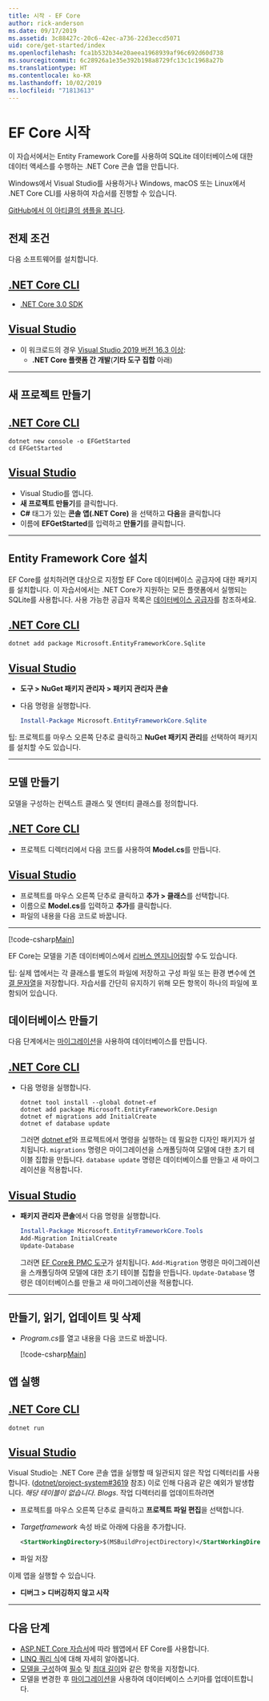 ```yaml
---
title: 시작 - EF Core
author: rick-anderson
ms.date: 09/17/2019
ms.assetid: 3c88427c-20c6-42ec-a736-22d3eccd5071
uid: core/get-started/index
ms.openlocfilehash: fca1b532b34e20aeea1968939af96c692d60d738
ms.sourcegitcommit: 6c28926a1e35e392b198a8729fc13c1c1968a27b
ms.translationtype: HT
ms.contentlocale: ko-KR
ms.lasthandoff: 10/02/2019
ms.locfileid: "71813613"
---
```

# <a name="getting-started-with-ef-core"></a>EF Core 시작

이 자습서에서는 Entity Framework Core를 사용하여 SQLite 데이터베이스에 대한 데이터 액세스를 수행하는 .NET Core 콘솔 앱을 만듭니다.

Windows에서 Visual Studio를 사용하거나 Windows, macOS 또는 Linux에서 .NET Core CLI를 사용하여 자습서를 진행할 수 있습니다.

[GitHub에서 이 아티클의 샘플을 봅니다](https://github.com/aspnet/EntityFramework.Docs/tree/master/samples/core/GetStarted).

## <a name="prerequisites"></a>전제 조건

다음 소프트웨어를 설치합니다.

## <a name="net-core-clitabnetcore-cli"></a>[.NET Core CLI](#tab/netcore-cli)

* [.NET Core 3.0 SDK](https://www.microsoft.com/net/download/core)

## <a name="visual-studiotabvisual-studio"></a>[Visual Studio](#tab/visual-studio)

* 이 워크로드의 경우 [Visual Studio 2019 버전 16.3 이상](https://www.visualstudio.com/downloads/):
  * **.NET Core 플랫폼 간 개발**(**기타 도구 집합** 아래)

---

## <a name="create-a-new-project"></a>새 프로젝트 만들기

## <a name="net-core-clitabnetcore-cli"></a>[.NET Core CLI](#tab/netcore-cli)

``` Console
dotnet new console -o EFGetStarted
cd EFGetStarted
```

## <a name="visual-studiotabvisual-studio"></a>[Visual Studio](#tab/visual-studio)

* Visual Studio를 엽니다.
* **새 프로젝트 만들기**를 클릭합니다.
* **C#** 태그가 있는 **콘솔 앱(.NET Core)** 을 선택하고 **다음**을 클릭합니다
* 이름에 **EFGetStarted**를 입력하고 **만들기**를 클릭합니다.

---

## <a name="install-entity-framework-core"></a>Entity Framework Core 설치

EF Core를 설치하려면 대상으로 지정할 EF Core 데이터베이스 공급자에 대한 패키지를 설치합니다. 이 자습서에서는 .NET Core가 지원하는 모든 플랫폼에서 실행되는 SQLite를 사용합니다. 사용 가능한 공급자 목록은 [데이터베이스 공급자](../providers/index.md)를 참조하세요.

## <a name="net-core-clitabnetcore-cli"></a>[.NET Core CLI](#tab/netcore-cli)

``` Console
dotnet add package Microsoft.EntityFrameworkCore.Sqlite
```

## <a name="visual-studiotabvisual-studio"></a>[Visual Studio](#tab/visual-studio)

* **도구 > NuGet 패키지 관리자 > 패키지 관리자 콘솔**
* 다음 명령을 실행합니다.

  ``` PowerShell
  Install-Package Microsoft.EntityFrameworkCore.Sqlite
  ```

팁: 프로젝트를 마우스 오른쪽 단추로 클릭하고 **NuGet 패키지 관리**를 선택하여 패키지를 설치할 수도 있습니다.

---

## <a name="create-the-model"></a>모델 만들기

모델을 구성하는 컨텍스트 클래스 및 엔터티 클래스를 정의합니다.

## <a name="net-core-clitabnetcore-cli"></a>[.NET Core CLI](#tab/netcore-cli)

* 프로젝트 디렉터리에서 다음 코드를 사용하여 **Model.cs**를 만듭니다.

## <a name="visual-studiotabvisual-studio"></a>[Visual Studio](#tab/visual-studio)

* 프로젝트를 마우스 오른쪽 단추로 클릭하고 **추가 > 클래스**를 선택합니다.
* 이름으로 **Model.cs**를 입력하고 **추가**를 클릭합니다.
* 파일의 내용을 다음 코드로 바꿉니다.

---

[!code-csharp[Main](../../../samples/core/GetStarted/Model.cs)]

EF Core는 모델을 기존 데이터베이스에서 [리버스 엔지니어링](../managing-schemas/scaffolding.md)할 수도 있습니다.

팁: 실제 앱에서는 각 클래스를 별도의 파일에 저장하고 구성 파일 또는 환경 변수에 [연결 문자열](../miscellaneous/connection-strings.md)을 저장합니다. 자습서를 간단히 유지하기 위해 모든 항목이 하나의 파일에 포함되어 있습니다.

## <a name="create-the-database"></a>데이터베이스 만들기

다음 단계에서는 [마이그레이션](xref:core/managing-schemas/migrations/index)을 사용하여 데이터베이스를 만듭니다.

## <a name="net-core-clitabnetcore-cli"></a>[.NET Core CLI](#tab/netcore-cli)

* 다음 명령을 실행합니다.

  ``` Console
  dotnet tool install --global dotnet-ef
  dotnet add package Microsoft.EntityFrameworkCore.Design
  dotnet ef migrations add InitialCreate
  dotnet ef database update
  ```

  그러면 [dotnet ef](../miscellaneous/cli/dotnet.md)와 프로젝트에서 명령을 실행하는 데 필요한 디자인 패키지가 설치됩니다. `migrations` 명령은 마이그레이션을 스캐폴딩하여 모델에 대한 초기 테이블 집합을 만듭니다. `database update` 명령은 데이터베이스를 만들고 새 마이그레이션을 적용합니다.

## <a name="visual-studiotabvisual-studio"></a>[Visual Studio](#tab/visual-studio)

* **패키지 관리자 콘솔**에서 다음 명령을 실행합니다.

  ``` PowerShell
  Install-Package Microsoft.EntityFrameworkCore.Tools
  Add-Migration InitialCreate
  Update-Database
  ```

  그러면 [EF Core용 PMC 도구](../miscellaneous/cli/powershell.md)가 설치됩니다. `Add-Migration` 명령은 마이그레이션을 스캐폴딩하여 모델에 대한 초기 테이블 집합을 만듭니다. `Update-Database` 명령은 데이터베이스를 만들고 새 마이그레이션을 적용합니다.

---

## <a name="create-read-update--delete"></a>만들기, 읽기, 업데이트 및 삭제

* *Program.cs*를 열고 내용을 다음 코드로 바꿉니다.

  [!code-csharp[Main](../../../samples/core/GetStarted/Program.cs)]

## <a name="run-the-app"></a>앱 실행

## <a name="net-core-clitabnetcore-cli"></a>[.NET Core CLI](#tab/netcore-cli)

``` Console
dotnet run
```

## <a name="visual-studiotabvisual-studio"></a>[Visual Studio](#tab/visual-studio)

Visual Studio는 .NET Core 콘솔 앱을 실행할 때 일관되지 않은 작업 디렉터리를 사용합니다. ([dotnet/project-system#3619](https://github.com/dotnet/project-system/issues/3619) 참조) 이로 인해 다음과 같은 예외가 발생합니다. *해당 테이블이 없습니다. Blogs*. 작업 디렉터리를 업데이트하려면

* 프로젝트를 마우스 오른쪽 단추로 클릭하고 **프로젝트 파일 편집**을 선택합니다.
* *Targetframework* 속성 바로 아래에 다음을 추가합니다.

  ``` XML
  <StartWorkingDirectory>$(MSBuildProjectDirectory)</StartWorkingDirectory>
  ```

* 파일 저장

이제 앱을 실행할 수 있습니다.

* **디버그 > 디버깅하지 않고 시작**

---

## <a name="next-steps"></a>다음 단계

* [ASP.NET Core 자습서](/aspnet/core/data/ef-rp/intro)에 따라 웹앱에서 EF Core를 사용합니다.
* [LINQ 쿼리 식](/dotnet/csharp/programming-guide/concepts/linq/basic-linq-query-operations)에 대해 자세히 알아봅니다.
* [모델을 구성](xref:core/modeling/index)하여 [필수](xref:core/modeling/required-optional) 및 [최대 길이](xref:core/modeling/max-length)와 같은 항목을 지정합니다.
* 모델을 변경한 후 [마이그레이션](xref:core/managing-schemas/migrations/index)을 사용하여 데이터베이스 스키마를 업데이트합니다.
